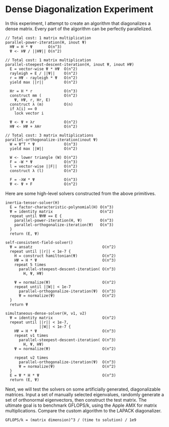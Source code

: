 # Dense Diagonalization Experiment

In this experiment, I attempt to create an algorithm that diagonalizes a dense
matrix. Every part of the algorithm can be perfectly parallelized.

```
// Total cost: 1 matrix multiplication
parallel-power-iteration(H, inout Ψ)
  HΨ = H * Ψ       O(n^3)
  Ψ <- HΨ / ||HΨ|| O(n^2)

// Total cost: 1 matrix multiplication
parallel-steepest-descent-iteration(H, inout Ψ, inout HΨ)
  E = vector-wise Ψ * HΨ  O(n^2)
  rayleigh = E / ||Ψ||    O(n^2)
  r = HΨ - rayleigh * Ψ   O(n^2)
  yield max ||r||         O(n^2)
  
  Hr = H * r              O(n^3)
  construct mm (          O(n^2)
    Ψ, HΨ, r, Hr, E)
  construct λ (m)         O(n)
  if λ[i] == 0
    lock vector i

  Ψ <- Ψ + λr             O(n^2)
  HΨ <- HΨ + λHr          O(n^2)

// Total cost: 3 matrix multiplications
parallel-orthogonalize-iteration(inout Ψ)
  W = Ψ^T * Ψ             O(n^3)
  yield max ||W||         O(n^2)

  W <- lower triangle (W) O(n^2)
  F = -W * Ψ              O(n^3)
  l = vector-wise ||F||   O(n^2)
  construct λ (l)         O(n^2)
  
  F = -λW * Ψ             O(n^3)
  Ψ <- Ψ + F              O(n^2)
```

Here are some high-level solvers constructed from the above primitives.

```
inertia-tensor-solver(H)
  E = factor-characteristic-polynomial(H) O(n^3)
  Ψ = identity matrix                     O(n^2)
  repeat until ΨHΨ == E {
    parallel-power-iteration(H, Ψ)        O(n^3)
    parallel-orthogonalize-iteration(Ψ)   O(n^3)
  }
  return (E, Ψ)

self-consistent-field-solver()
  Ψ = ansatz                               O(n^2)
  repeat until ||r|| < 1e-7 {
    H = construct hamiltonian(Ψ)           O(n^2)
    HΨ = H * Ψ                             O(n^3)
    repeat 5 times
      parallel-steepest-descent-iteration( O(n^3)
        H, Ψ, HΨ)
    
    Ψ = normalize(Ψ)                       O(n^2)
    repeat until ||W|| < 1e-7
      parallel-orthogonalize-iteration(Ψ)  O(n^3)
      Ψ = normalize(Ψ)                     O(n^2)
  }
  return Ψ

simultaneous-dense-solver(H, ν1, ν2)
  Ψ = identity matrix                      O(n^2)
  repeat until ||r|| < 1e-7,
               ||W|| < 1e-7 {
    HΨ = H * Ψ                             O(n^3)
    repeat ν1 times
      parallel-steepest-descent-iteration( O(n^3)
        H, Ψ, HΨ)
    Ψ = normalize(Ψ)                       O(n^2)
    
    repeat ν2 times
      parallel-orthogonalize-iteration(Ψ)  O(n^3)
      Ψ = normalize(Ψ)                     O(n^2)
  }
  E = Ψ * H * Ψ                            O(n^3)
  return (E, Ψ)
```

Next, we will test the solvers on some artificially generated, diagonalizable
matrices. Input a set of manually selected eigenvalues, randomly generate a
set of orthonormal eigenvectors, then construct the test matrix. The ultimate
goal is to benchmark GFLOPS/k, using the Apple AMX for matrix multiplications.
Compare the custom algorithm to the LAPACK diagonalizer.

```
GFLOPS/k = (matrix dimension)^3 / (time to solution) / 1e9
```
